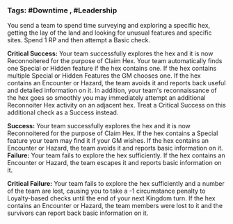 ### Tags: #Downtime , #Leadership 

You send a team to spend time surveying and exploring a specific hex, getting the lay of the land and looking for unusual features and specific sites. Spend 1 RP and then attempt a Basic check.  


**Critical Success:** Your team successfully explores the hex and it is now Reconnoitered for the purpose of Claim Hex. Your team automatically finds one Special or Hidden feature if the hex contains one. If the hex contains multiple Special or Hidden Features the GM chooses one. If the hex contains an Encounter or Hazard, the team avoids it and reports back useful and detailed information on it. In addition, your team's reconnaissance of the hex goes so smoothly you may immediately attempt an additional Reconnoiter Hex activity on an adjacent hex. Treat a Critical Success on this additional check as a Success instead.  

**Success:** Your team successfully explores the hex and it is now Reconnoitered for the purpose of Claim Hex. If the hex contains a Special feature your team may find it if your GM wishes. If the hex contains an Encounter or Hazard, the team avoids it and reports basic information on it.  
**Failure:** Your team fails to explore the hex sufficiently. If the hex contains an Encounter or Hazard, the team escapes it and reports basic information on it.  

**Critical Failure:** Your team fails to explore the hex sufficiently and a number of the team are lost, causing you to take a -1 circumstance penalty to Loyalty-based checks until the end of your next Kingdom turn. If the hex contains an Encounter or Hazard, the team members were lost to it and the survivors can report back basic information on it.